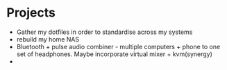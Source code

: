 # Projects

* Gather my dotfiles in order to standardise across my systems
* rebuild my home NAS
* Bluetooth + pulse audio combiner - multiple computers + phone to one set of headphones. Maybe incorporate virtual mixer + kvm(synergy)
*

